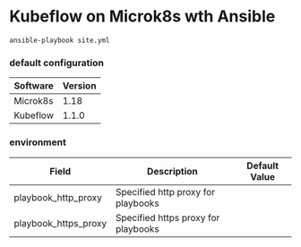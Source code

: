 Kubeflow on Microk8s wth Ansible 
===

```shell script
ansible-playbook site.yml
```

### default configuration

| Software   | Version  | 
|------------|----------|
| Microk8s   | 1.18     |
| Kubeflow   | 1.1.0    |


### environment

| Field                   | Description                                | Default Value              |
|-------------------------|--------------------------------------------|----------------------------|
| playbook_http_proxy     | Specified http proxy for playbooks         |                            |
| playbook_https_proxy    | Specified https proxy for playbooks        |                            |
